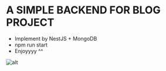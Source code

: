 # A SIMPLE BACKEND FOR BLOG PROJECT

- Implement by NestJS + MongoDB
- npm run start
- Enjoyyyy ^^

![alt]([http://~](https://i.pinimg.com/736x/44/15/08/441508f9bf4097c5728e471d9649b1a8.jpg))
